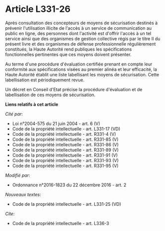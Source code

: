 # Article L331-26

Après consultation des concepteurs de moyens de sécurisation destinés à prévenir l'utilisation illicite de l'accès à un
service de communication au public en ligne, des personnes dont l'activité est d'offrir l'accès à un tel service ainsi que
des organismes de gestion collective régis par le titre II du présent livre et des organismes de défense professionnelle
régulièrement constitués, la Haute Autorité rend publiques les spécifications fonctionnelles pertinentes que ces moyens
doivent présenter. 

Au terme d'une procédure d'évaluation certifiée prenant en compte leur conformité aux spécifications visées au premier alinéa
et leur efficacité, la Haute Autorité établit une liste labellisant les moyens de sécurisation. Cette labellisation est
périodiquement revue. 

Un décret en Conseil d'Etat précise la procédure d'évaluation et de labellisation de ces moyens de sécurisation.

**Liens relatifs à cet article**

_Cité par_:

  - Loi n°2004-575 du 21 juin 2004 - art. 6 (V)
  - Code de la propriété intellectuelle - art. L331-17 (VD)
  - Code de la propriété intellectuelle - art. R331-4 (V)
  - Code de la propriété intellectuelle - art. R331-85 (V)
  - Code de la propriété intellectuelle - art. R331-86 (V)
  - Code de la propriété intellectuelle - art. R331-89 (V)
  - Code de la propriété intellectuelle - art. R331-91 (V)
  - Code de la propriété intellectuelle - art. R331-93 (V)
  - Code de la propriété intellectuelle - art. R331-95 (V)

_Modifié par_:

  - Ordonnance n°2016-1823 du 22 décembre 2016 - art. 2

_Nouveaux textes_:

  - Code de la propriété intellectuelle - art. L331-25 (VD)

_Cite_:

  - Code de la propriété intellectuelle - art. L336-3
